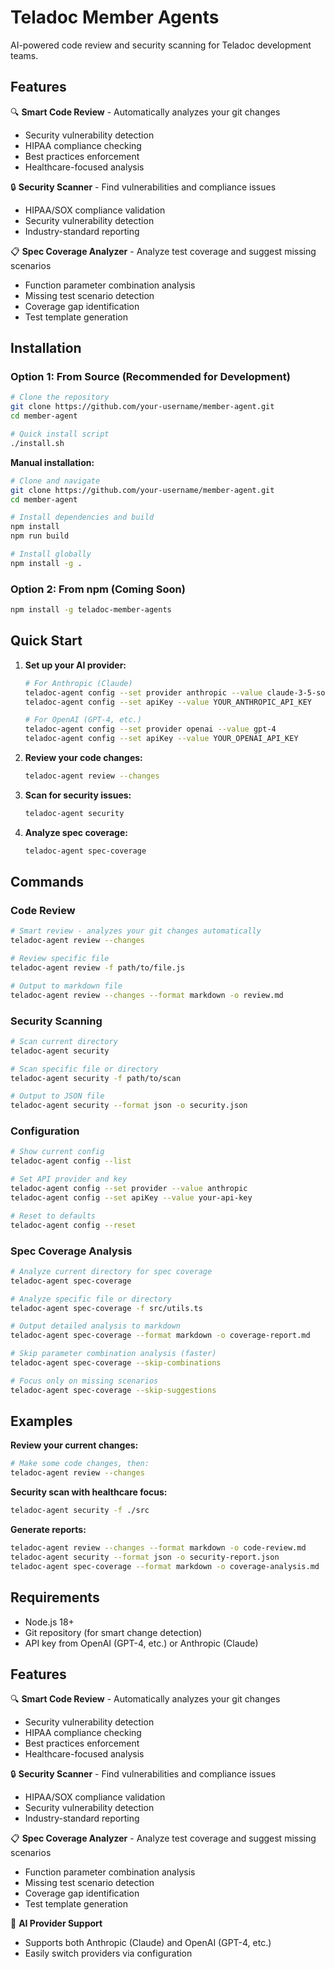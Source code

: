 # Teladoc Member Agents

AI-powered code review and security scanning for Teladoc development teams.

## Features

🔍 **Smart Code Review** - Automatically analyzes your git changes

- Security vulnerability detection
- HIPAA compliance checking
- Best practices enforcement
- Healthcare-focused analysis

🔒 **Security Scanner** - Find vulnerabilities and compliance issues

- HIPAA/SOX compliance validation
- Security vulnerability detection
- Industry-standard reporting

📋 **Spec Coverage Analyzer** - Analyze test coverage and suggest missing scenarios

- Function parameter combination analysis
- Missing test scenario detection
- Coverage gap identification
- Test template generation

## Installation

### Option 1: From Source (Recommended for Development)

```bash
# Clone the repository
git clone https://github.com/your-username/member-agent.git
cd member-agent

# Quick install script
./install.sh
```

**Manual installation:**

```bash
# Clone and navigate
git clone https://github.com/your-username/member-agent.git
cd member-agent

# Install dependencies and build
npm install
npm run build

# Install globally
npm install -g .
```

### Option 2: From npm (Coming Soon)

```bash
npm install -g teladoc-member-agents
```

## Quick Start

1. **Set up your AI provider:**
   ```bash
   # For Anthropic (Claude)
   teladoc-agent config --set provider anthropic --value claude-3-5-sonnet-20241022
   teladoc-agent config --set apiKey --value YOUR_ANTHROPIC_API_KEY

   # For OpenAI (GPT-4, etc.)
   teladoc-agent config --set provider openai --value gpt-4
   teladoc-agent config --set apiKey --value YOUR_OPENAI_API_KEY
   ```

2. **Review your code changes:**
   ```bash
   teladoc-agent review --changes
   ```

3. **Scan for security issues:**
   ```bash
   teladoc-agent security
   ```

4. **Analyze spec coverage:**
   ```bash
   teladoc-agent spec-coverage
   ```

## Commands

### Code Review

```bash
# Smart review - analyzes your git changes automatically
teladoc-agent review --changes

# Review specific file
teladoc-agent review -f path/to/file.js

# Output to markdown file
teladoc-agent review --changes --format markdown -o review.md
```

### Security Scanning

```bash
# Scan current directory
teladoc-agent security

# Scan specific file or directory
teladoc-agent security -f path/to/scan

# Output to JSON file
teladoc-agent security --format json -o security.json
```

### Configuration

```bash
# Show current config
teladoc-agent config --list

# Set API provider and key
teladoc-agent config --set provider --value anthropic
teladoc-agent config --set apiKey --value your-api-key

# Reset to defaults
teladoc-agent config --reset
```

### Spec Coverage Analysis

```bash
# Analyze current directory for spec coverage
teladoc-agent spec-coverage

# Analyze specific file or directory
teladoc-agent spec-coverage -f src/utils.ts

# Output detailed analysis to markdown
teladoc-agent spec-coverage --format markdown -o coverage-report.md

# Skip parameter combination analysis (faster)
teladoc-agent spec-coverage --skip-combinations

# Focus only on missing scenarios
teladoc-agent spec-coverage --skip-suggestions
```

## Examples

**Review your current changes:**

```bash
# Make some code changes, then:
teladoc-agent review --changes
```

**Security scan with healthcare focus:**

```bash
teladoc-agent security -f ./src
```

**Generate reports:**

```bash
teladoc-agent review --changes --format markdown -o code-review.md
teladoc-agent security --format json -o security-report.json
teladoc-agent spec-coverage --format markdown -o coverage-analysis.md
```

## Requirements

- Node.js 18+
- Git repository (for smart change detection)
- API key from OpenAI (GPT-4, etc.) or Anthropic (Claude)

## Features

🔍 **Smart Code Review** - Automatically analyzes your git changes
   - Security vulnerability detection
   - HIPAA compliance checking
   - Best practices enforcement
   - Healthcare-focused analysis

🔒 **Security Scanner** - Find vulnerabilities and compliance issues
   - HIPAA/SOX compliance validation
   - Security vulnerability detection
   - Industry-standard reporting

📋 **Spec Coverage Analyzer** - Analyze test coverage and suggest missing scenarios
   - Function parameter combination analysis
   - Missing test scenario detection
   - Coverage gap identification
   - Test template generation

🤖 **AI Provider Support**
   - Supports both Anthropic (Claude) and OpenAI (GPT-4, etc.)
   - Easily switch providers via configuration
